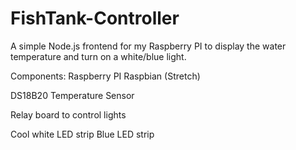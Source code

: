 # FishTank-Controller
A simple Node.js frontend for my Raspberry PI to display the water temperature and turn on a white/blue light.

Components:
Raspberry PI 
  Raspbian (Stretch)

DS18B20 Temperature Sensor

Relay board to control lights

Cool white LED strip
Blue LED strip

